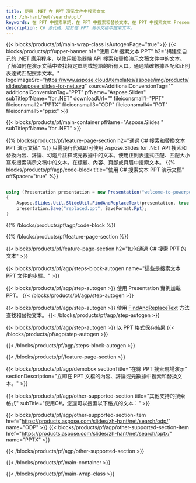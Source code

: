 ```yaml
---
title: 使用 .NET 在 PPT 演示文件中搜索文本
url: /zh-hant/net/search/ppt/
keywords: 在 PPT 中搜索單詞，在 PPT 中搜索和替換文本，在 PPT 中搜索文本 Presentation
description: C# 源代碼，用於在 PPT 演示文稿中搜索文本。
---
```


{{< blocks/products/pf/main-wrap-class isAutogenPage="true">}}
{{< blocks/products/pf/upper-banner h1="使用 C# 搜索文本 PPT" h2="構建您自己的 .NET 應用程序，以使用服務器端 API 搜索和替換演示文稿文件中的文本。了解如何在演示文稿中查找特定單詞或短語的所有入口。通過精確數據匹配和正則表達式匹配搜索文本。" logoImageSrc="https://www.aspose.cloud/templates/aspose/img/products/slides/aspose_slides-for-net.svg" sourceAdditionalConversionTag="" additionalConversionTag="PPT" pfName="Aspose.Slides" subTitlepfName="for .NET" downloadUrl="" fileiconsmall1="PPT" fileiconsmall2="PPTX" fileiconsmall3="ODP" fileiconsmall4="POT" fileiconsmall5="ppsx" >}}

{{< blocks/products/pf/main-container pfName="Aspose.Slides " subTitlepfName="for .NET" >}}

{{% blocks/products/pf/feature-page-section  h2="通過 C# 搜索和替換文本 PPT 演示文稿" %}}
只需幾行代碼即可使用 Aspose.Slides for .NET API 搜索和替換內容、評論、幻燈片註釋或元數據中的文本。使用正則表達式匹配、匹配大小寫來搜索演示文稿中的文本。在標題、內容、頁腳或頁眉中搜索文本。
{{% blocks/products/pf/agp/code-block title="使用 C# 搜索文本 PPT 演示文稿" offSpacer="true" %}}

```cs

using (Presentation presentation = new Presentation("welcome-to-powerpoint.ppt"))
{
    Aspose.Slides.Util.SlideUtil.FindAndReplaceText(presentation, true, "PowerPoint", "Aspose.Slides", null);
    presentation.Save("replaced.ppt", SaveFormat.Ppt);
}
```

{{% /blocks/products/pf/agp/code-block %}}

{{% /blocks/products/pf/feature-page-section %}}

{{< blocks/products/pf/feature-page-section  h2="如何通過 C# 搜索 PPT 的文本" >}}

{{< blocks/products/pf/agp/steps-block-autogen name="這些是搜索文本 PPT 文件的步驟。" >}}

{{< blocks/products/pf/agp/step-autogen >}}
使用 Presentation 實例加載 PPT。
{{< /blocks/products/pf/agp/step-autogen >}}

{{< blocks/products/pf/agp/step-autogen >}}
使用 [FindAndReplaceText](https://reference.aspose.com/slides/net/aspose.slides.util/slideutil/findandreplacetext/) 方法查找和替換文本。
{{< /blocks/products/pf/agp/step-autogen >}}

{{< blocks/products/pf/agp/step-autogen >}}
以 PPT 格式保存結果
{{< /blocks/products/pf/agp/step-autogen >}}

{{< /blocks/products/pf/agp/steps-block-autogen >}}

{{< /blocks/products/pf/feature-page-section >}}

{{< blocks/products/pf/agp/demobox sectionTitle="在線 PPT 搜索現場演示" sectionDescription="立即在 PPT 文檔的內容、評論或元數據中搜索和替換文本。" >}}

{{< blocks/products/pf/agp/other-supported-section title="其他支持的搜索格式" subTitle="使用C#，您還可以搜索以下格式的文本：" >}}

{{< blocks/products/pf/agp/other-supported-section-item href="https://products.aspose.com/slides/zh-hant/net/search/odp/" name="ODP" >}}
{{< blocks/products/pf/agp/other-supported-section-item href="https://products.aspose.com/slides/zh-hant/net/search/pptx/" name="PPTX" >}}


{{< /blocks/products/pf/agp/other-supported-section >}}

{{< /blocks/products/pf/main-container >}}
    
{{< /blocks/products/pf/main-wrap-class >}}